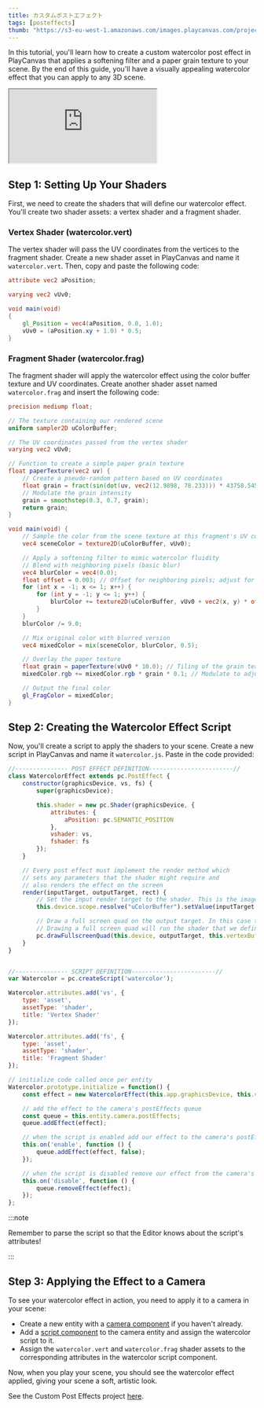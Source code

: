 ```yaml
---
title: カスタムポストエフェクト
tags: [posteffects]
thumb: "https://s3-eu-west-1.amazonaws.com/images.playcanvas.com/projects/12/406045/ABC61F-image-75.jpg"
---
```


In this tutorial, you'll learn how to create a custom watercolor post effect in PlayCanvas that applies a softening filter and a paper grain texture to your scene. By the end of this guide, you'll have a visually appealing watercolor effect that you can apply to any 3D scene.

<div className="iframe-container">
    <iframe loading="lazy" src="https://playcanv.as/p/3je0YP0q/" title="Custom Post Effects"></iframe>
</div>

## Step 1: Setting Up Your Shaders

First, we need to create the shaders that will define our watercolor effect. You'll create two shader assets: a vertex shader and a fragment shader.

### Vertex Shader (watercolor.vert)

The vertex shader will pass the UV coordinates from the vertices to the fragment shader. Create a new shader asset in PlayCanvas and name it `watercolor.vert`. Then, copy and paste the following code:

```glsl title="watercolor.vert"
attribute vec2 aPosition;

varying vec2 vUv0;

void main(void)
{
    gl_Position = vec4(aPosition, 0.0, 1.0);
    vUv0 = (aPosition.xy + 1.0) * 0.5;
}
```

### Fragment Shader (watercolor.frag)

The fragment shader will apply the watercolor effect using the color buffer texture and UV coordinates. Create another shader asset named `watercolor.frag` and insert the following code:

```glsl title="watercolor.frag"
precision mediump float;

// The texture containing our rendered scene
uniform sampler2D uColorBuffer;

// The UV coordinates passed from the vertex shader
varying vec2 vUv0;

// Function to create a simple paper grain texture
float paperTexture(vec2 uv) {
    // Create a pseudo-random pattern based on UV coordinates
    float grain = fract(sin(dot(uv, vec2(12.9898, 78.233))) * 43758.5453);
    // Modulate the grain intensity
    grain = smoothstep(0.3, 0.7, grain);
    return grain;
}

void main(void) {
    // Sample the color from the scene texture at this fragment's UV coordinates
    vec4 sceneColor = texture2D(uColorBuffer, vUv0);

    // Apply a softening filter to mimic watercolor fluidity
    // Blend with neighboring pixels (basic blur)
    vec4 blurColor = vec4(0.0);
    float offset = 0.003; // Offset for neighboring pixels; adjust for blur amount
    for (int x = -1; x <= 1; x++) {
        for (int y = -1; y <= 1; y++) {
            blurColor += texture2D(uColorBuffer, vUv0 + vec2(x, y) * offset);
        }
    }
    blurColor /= 9.0;

    // Mix original color with blurred version
    vec4 mixedColor = mix(sceneColor, blurColor, 0.5);

    // Overlay the paper texture
    float grain = paperTexture(vUv0 * 10.0); // Tiling of the grain texture
    mixedColor.rgb += mixedColor.rgb * grain * 0.1; // Modulate to adjust intensity

    // Output the final color
    gl_FragColor = mixedColor;
}
```

## Step 2: Creating the Watercolor Effect Script

Now, you'll create a script to apply the shaders to your scene. Create a new script in PlayCanvas and name it `watercolor.js`. Paste in the code provided:

```javascript
//--------------- POST EFFECT DEFINITION------------------------//
class WatercolorEffect extends pc.PostEffect {
    constructor(graphicsDevice, vs, fs) {
        super(graphicsDevice);

        this.shader = new pc.Shader(graphicsDevice, {
            attributes: {
                aPosition: pc.SEMANTIC_POSITION
            },
            vshader: vs,
            fshader: fs
        });
    }

    // Every post effect must implement the render method which 
    // sets any parameters that the shader might require and 
    // also renders the effect on the screen
    render(inputTarget, outputTarget, rect) {
        // Set the input render target to the shader. This is the image rendered from our camera
        this.device.scope.resolve("uColorBuffer").setValue(inputTarget.colorBuffer);

        // Draw a full screen quad on the output target. In this case the output target is the screen.
        // Drawing a full screen quad will run the shader that we defined above
        pc.drawFullscreenQuad(this.device, outputTarget, this.vertexBuffer, this.shader, rect);
    }
}


//--------------- SCRIPT DEFINITION------------------------//
var Watercolor = pc.createScript('watercolor');

Watercolor.attributes.add('vs', {
    type: 'asset',
    assetType: 'shader',
    title: 'Vertex Shader'
});

Watercolor.attributes.add('fs', {
    type: 'asset',
    assetType: 'shader',
    title: 'Fragment Shader'
});

// initialize code called once per entity
Watercolor.prototype.initialize = function() {
    const effect = new WatercolorEffect(this.app.graphicsDevice, this.vs.resource, this.fs.resource);

    // add the effect to the camera's postEffects queue
    const queue = this.entity.camera.postEffects;
    queue.addEffect(effect);

    // when the script is enabled add our effect to the camera's postEffects queue
    this.on('enable', function () {
        queue.addEffect(effect, false); 
    });

    // when the script is disabled remove our effect from the camera's postEffects queue
    this.on('disable', function () {
        queue.removeEffect(effect); 
    });
};
```

:::note

Remember to parse the script so that the Editor knows about the script's attributes!

:::

## Step 3: Applying the Effect to a Camera

To see your watercolor effect in action, you need to apply it to a camera in your scene:

* Create a new entity with a [camera component](/user-manual/scenes/components/camera) if you haven't already.
* Add a [script component](/user-manual/scenes/components/script) to the camera entity and assign the watercolor script to it.
* Assign the `watercolor.vert` and `watercolor.frag` shader assets to the corresponding attributes in the watercolor script component.

Now, when you play your scene, you should see the watercolor effect applied, giving your scene a soft, artistic look.

See the Custom Post Effects project [here](https://playcanvas.com/project/406045).
